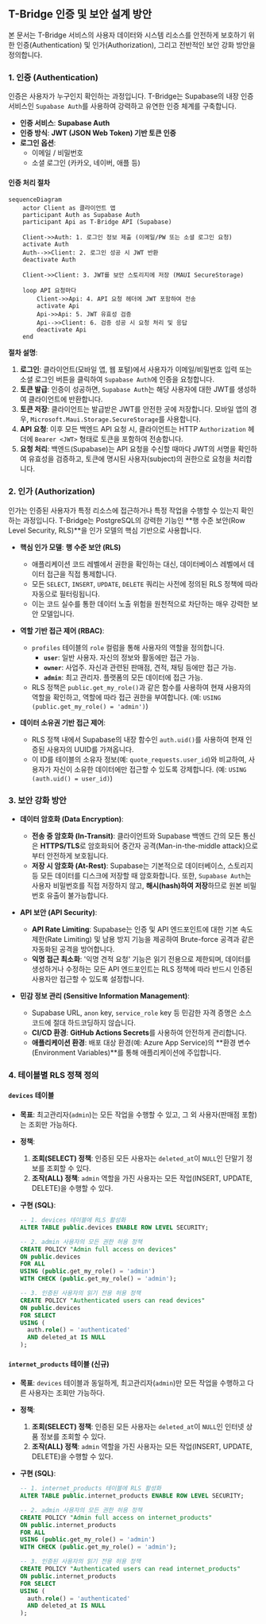 ## T-Bridge 인증 및 보안 설계 방안

본 문서는 T-Bridge 서비스의 사용자 데이터와 시스템 리소스를 안전하게 보호하기 위한 인증(Authentication) 및 인가(Authorization), 그리고 전반적인 보안 강화 방안을 정의합니다.

### 1. 인증 (Authentication)

인증은 사용자가 누구인지 확인하는 과정입니다. T-Bridge는 Supabase의 내장 인증 서비스인 `Supabase Auth`를 사용하여 강력하고 유연한 인증 체계를 구축합니다.

- **인증 서비스**: **Supabase Auth**
- **인증 방식**: **JWT (JSON Web Token) 기반 토큰 인증**
- **로그인 옵션**:
    - 이메일 / 비밀번호
    - 소셜 로그인 (카카오, 네이버, 애플 등)

#### 인증 처리 절차

```mermaid
sequenceDiagram
    actor Client as 클라이언트 앱
    participant Auth as Supabase Auth
    participant Api as T-Bridge API (Supabase)

    Client->>Auth: 1. 로그인 정보 제출 (이메일/PW 또는 소셜 로그인 요청)
    activate Auth
    Auth-->>Client: 2. 로그인 성공 시 JWT 반환
    deactivate Auth

    Client->>Client: 3. JWT를 보안 스토리지에 저장 (MAUI SecureStorage)

    loop API 요청마다
        Client->>Api: 4. API 요청 헤더에 JWT 포함하여 전송
        activate Api
        Api->>Api: 5. JWT 유효성 검증
        Api-->>Client: 6. 검증 성공 시 요청 처리 및 응답
        deactivate Api
    end
```

**절차 설명**:
1.  **로그인**: 클라이언트(모바일 앱, 웹 포털)에서 사용자가 이메일/비밀번호 입력 또는 소셜 로그인 버튼을 클릭하여 `Supabase Auth`에 인증을 요청합니다.
2.  **토큰 발급**: 인증이 성공하면, `Supabase Auth`는 해당 사용자에 대한 JWT를 생성하여 클라이언트에 반환합니다.
3.  **토큰 저장**: 클라이언트는 발급받은 JWT를 안전한 곳에 저장합니다. 모바일 앱의 경우, `Microsoft.Maui.Storage.SecureStorage`를 사용합니다.
4.  **API 요청**: 이후 모든 백엔드 API 요청 시, 클라이언트는 HTTP `Authorization` 헤더에 `Bearer <JWT>` 형태로 토큰을 포함하여 전송합니다.
5.  **요청 처리**: 백엔드(Supabase)는 API 요청을 수신할 때마다 JWT의 서명을 확인하여 유효성을 검증하고, 토큰에 명시된 사용자(subject)의 권한으로 요청을 처리합니다.

### 2. 인가 (Authorization)

인가는 인증된 사용자가 특정 리소스에 접근하거나 특정 작업을 수행할 수 있는지 확인하는 과정입니다. T-Bridge는 PostgreSQL의 강력한 기능인 **행 수준 보안(Row Level Security, RLS)**을 인가 모델의 핵심 기반으로 사용합니다.

- **핵심 인가 모델**: **행 수준 보안 (RLS)**
    - 애플리케이션 코드 레벨에서 권한을 확인하는 대신, 데이터베이스 레벨에서 데이터 접근을 직접 통제합니다.
    - 모든 `SELECT`, `INSERT`, `UPDATE`, `DELETE` 쿼리는 사전에 정의된 RLS 정책에 따라 자동으로 필터링됩니다.
    - 이는 코드 실수를 통한 데이터 노출 위험을 원천적으로 차단하는 매우 강력한 보안 모델입니다.

- **역할 기반 접근 제어 (RBAC)**:
    - `profiles` 테이블의 `role` 컬럼을 통해 사용자의 역할을 정의합니다.
        - **`user`**: 일반 사용자. 자신의 정보와 활동에만 접근 가능.
        - **`owner`**: 사업주. 자신과 관련된 판매점, 견적, 채팅 등에만 접근 가능.
        - **`admin`**: 최고 관리자. 플랫폼의 모든 데이터에 접근 가능.
    - RLS 정책은 `public.get_my_role()`과 같은 함수를 사용하여 현재 사용자의 역할을 확인하고, 역할에 따라 접근 권한을 부여합니다. (예: `USING (public.get_my_role() = 'admin')`)

- **데이터 소유권 기반 접근 제어**:
    - RLS 정책 내에서 Supabase의 내장 함수인 `auth.uid()`를 사용하여 현재 인증된 사용자의 UUID를 가져옵니다.
    - 이 ID를 테이블의 소유자 정보(예: `quote_requests.user_id`)와 비교하여, 사용자가 자신이 소유한 데이터에만 접근할 수 있도록 강제합니다. (예: `USING (auth.uid() = user_id)`)

### 3. 보안 강화 방안

- **데이터 암호화 (Data Encryption)**:
    - **전송 중 암호화 (In-Transit)**: 클라이언트와 Supabase 백엔드 간의 모든 통신은 **HTTPS/TLS**로 암호화되어 중간자 공격(Man-in-the-middle attack)으로부터 안전하게 보호됩니다.
    - **저장 시 암호화 (At-Rest)**: Supabase는 기본적으로 데이터베이스, 스토리지 등 모든 데이터를 디스크에 저장할 때 암호화합니다. 또한, `Supabase Auth`는 사용자 비밀번호를 직접 저장하지 않고, **해시(hash)하여 저장**하므로 원본 비밀번호 유출이 불가능합니다.

- **API 보안 (API Security)**:
    - **API Rate Limiting**: Supabase는 인증 및 API 엔드포인트에 대한 기본 속도 제한(Rate Limiting) 및 남용 방지 기능을 제공하여 Brute-force 공격과 같은 자동화된 공격을 방어합니다.
    - **익명 접근 최소화**: '익명 견적 요청' 기능은 읽기 전용으로 제한되며, 데이터를 생성하거나 수정하는 모든 API 엔드포인트는 RLS 정책에 따라 반드시 인증된 사용자만 접근할 수 있도록 설정합니다.

- **민감 정보 관리 (Sensitive Information Management)**:
    - Supabase URL, `anon` key, `service_role` key 등 민감한 자격 증명은 소스 코드에 절대 하드코딩하지 않습니다.
    - **CI/CD 환경**: **GitHub Actions Secrets**를 사용하여 안전하게 관리합니다.
    - **애플리케이션 환경**: 배포 대상 환경(예: Azure App Service)의 **환경 변수(Environment Variables)**를 통해 애플리케이션에 주입합니다.

### 4. 테이블별 RLS 정책 정의

#### `devices` 테이블
- **목표**: 최고관리자(`admin`)는 모든 작업을 수행할 수 있고, 그 외 사용자(판매점 포함)는 조회만 가능하다.
- **정책**:
    1.  **조회(SELECT) 정책**: 인증된 모든 사용자는 `deleted_at`이 `NULL`인 단말기 정보를 조회할 수 있다.
    2.  **조작(ALL) 정책**: `admin` 역할을 가진 사용자는 모든 작업(INSERT, UPDATE, DELETE)을 수행할 수 있다.

- **구현 (SQL)**:
    ```sql
    -- 1. devices 테이블에 RLS 활성화
    ALTER TABLE public.devices ENABLE ROW LEVEL SECURITY;

    -- 2. admin 사용자의 모든 권한 허용 정책
    CREATE POLICY "Admin full access on devices"
    ON public.devices
    FOR ALL
    USING (public.get_my_role() = 'admin')
    WITH CHECK (public.get_my_role() = 'admin');

    -- 3. 인증된 사용자의 읽기 전용 허용 정책
    CREATE POLICY "Authenticated users can read devices"
    ON public.devices
    FOR SELECT
    USING (
      auth.role() = 'authenticated'
      AND deleted_at IS NULL
    );
    ```

#### `internet_products` 테이블 (신규)
- **목표**: `devices` 테이블과 동일하게, 최고관리자(`admin`)만 모든 작업을 수행하고 다른 사용자는 조회만 가능하다.
- **정책**:
    1.  **조회(SELECT) 정책**: 인증된 모든 사용자는 `deleted_at`이 `NULL`인 인터넷 상품 정보를 조회할 수 있다.
    2.  **조작(ALL) 정책**: `admin` 역할을 가진 사용자는 모든 작업(INSERT, UPDATE, DELETE)을 수행할 수 있다.

- **구현 (SQL)**:
    ```sql
    -- 1. internet_products 테이블에 RLS 활성화
    ALTER TABLE public.internet_products ENABLE ROW LEVEL SECURITY;

    -- 2. admin 사용자의 모든 권한 허용 정책
    CREATE POLICY "Admin full access on internet_products"
    ON public.internet_products
    FOR ALL
    USING (public.get_my_role() = 'admin')
    WITH CHECK (public.get_my_role() = 'admin');

    -- 3. 인증된 사용자의 읽기 전용 허용 정책
    CREATE POLICY "Authenticated users can read internet_products"
    ON public.internet_products
    FOR SELECT
    USING (
      auth.role() = 'authenticated'
      AND deleted_at IS NULL
    );
    ```
